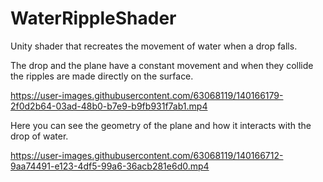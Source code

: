 # WaterRippleShader

Unity shader that recreates the movement of water when a drop falls.

The drop and the plane have a constant movement and when they collide the ripples are made directly on the surface.

https://user-images.githubusercontent.com/63068119/140166179-2f0d2b64-03ad-48b0-b7e9-b9fb931f7ab1.mp4



Here you can see the geometry of the plane and how it interacts with the drop of water.

https://user-images.githubusercontent.com/63068119/140166712-9aa74491-e123-4df5-99a6-36acb281e6d0.mp4

